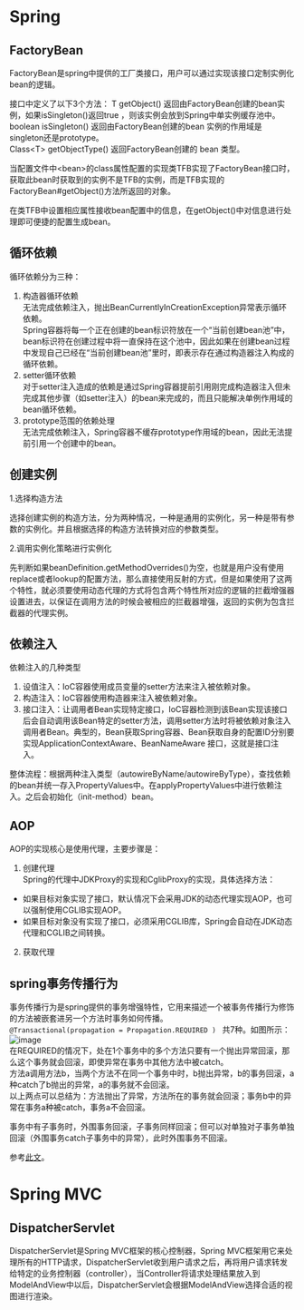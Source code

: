 
# Spring  

## FactoryBean  

FactoryBean是spring中提供的工厂类接口，用户可以通过实现该接口定制实例化bean的逻辑。  

接口中定义了以下3个方法：
  T getObject() 返回由FactoryBean创建的bean实例，如果isSingleton()返回true ，则该实例会放到Spring中单实例缓存池中。   
  boolean isSingleton() 返回由FactoryBean创建的bean 实例的作用域是singleton还是prototype。   
  Class\<T\> getObjectType() 返回FactoryBean创建的 bean 类型。   

当配置文件中\<bean\>的class属性配置的实现类TFB实现了FactoryBean接口时，获取此bean时获取到的实例不是TFB的实例，而是TFB实现的FactoryBean#getObject()方法所返回的对象。   

在类TFB中设置相应属性接收bean配置中的信息，在getObject()中对信息进行处理即可便捷的配置生成bean。  

## 循环依赖  

循环依赖分为三种：  

1. 构造器循环依赖  
无法完成依赖注入，抛出BeanCurrentlyInCreationException异常表示循环依赖。  
Spring容器将每一个正在创建的bean标识符放在一个“当前创建bean池”中，bean标识符在创建过程中将一直保持在这个池中，因此如果在创建bean过程中发现自己已经在“当前创建bean池”里时，即表示存在通过构造器注入构成的循环依赖。  
2. setter循环依赖  
对于setter注入造成的依赖是通过Spring容器提前引用刚完成构造器注入但未完成其他步骤（如setter注入）的bean来完成的，而且只能解决单例作用域的bean循环依赖。  
3. prototype范围的依赖处理  
无法完成依赖注入，Spring容器不缓存prototype作用域的bean，因此无法提前引用一个创建中的bean。  

## 创建实例  

1.选择构造方法  

选择创建实例的构造方法，分为两种情况，一种是通用的实例化，另一种是带有参数的实例化。并且根据选择的构造方法转换对应的参数类型。  

2.调用实例化策略进行实例化  

先判断如果beanDefinition.getMethodOverrides()为空，也就是用户没有使用replace或者lookup的配置方法，那么直接使用反射的方式，但是如果使用了这两个特性，就必须要使用动态代理的方式将包含两个特性所对应的逻辑的拦截增强器设置进去，以保证在调用方法的时候会被相应的拦截器增强，返回的实例为包含拦截器的代理实例。  

## 依赖注入  

依赖注入的几种类型  

1. 设值注入：IoC容器使用成员变量的setter方法来注入被依赖对象。  
2. 构造注入：IoC容器使用构造器来注入被依赖对象。  
3. 接口注入：让调用者Bean实现特定接口，IoC容器检测到该Bean实现该接口后会自动调用该Bean特定的setter方法，调用setter方法时将被依赖对象注入调用者Bean。典型的，Bean获取Spring容器、Bean获取自身的配置ID分别要实现ApplicationContextAware、BeanNameAware 接口，这就是接口注入。  

整体流程：根据两种注入类型（autowireByName/autowireByType），查找依赖的bean并统一存入PropertyValues中。在applyPropertyValues中进行依赖注入。之后会初始化（init-method）bean。  

## AOP  
AOP的实现核心是使用代理，主要步骤是：  
1. 创建代理  
Spring的代理中JDKProxy的实现和CglibProxy的实现，具体选择方法：  
<!-- JDKProxy的实现也是用了 Proxy和InvocationHandler -->
   - 如果目标对象实现了接口，默认情况下会采用JDK的动态代理实现AOP，也可以强制使用CGLIB实现AOP。  
   - 如果目标对象没有实现了接口，必须采用CGLIB库，Spring会自动在JDK动态代理和CGLIB之间转换。  
2. 获取代理  

## spring事务传播行为  
事务传播行为是spring提供的事务增强特性，它用来描述一个被事务传播行为修饰的方法被嵌套进另一个方法时事务如何传播。  
```@Transactional(propagation = Propagation.REQUIRED ) ```
共7种。如图所示：![image](/image/202008110941spring%20transaction.png)  
在REQUIRED的情况下，处在1个事务中的多个方法只要有一个抛出异常回滚，那么这个事务就会回滚，即使异常在事务中其他方法中被catch。  
方法a调用方法b，当两个方法不在同一个事务中时，b抛出异常，b的事务回滚，a种catch了b抛出的异常，a的事务就不会回滚。  
以上两点可以总结为：方法抛出了异常，方法所在的事务就会回滚；事务b中的异常在事务a种被catch，事务a不会回滚。  

事务中有子事务时，外围事务回滚，子事务同样回滚；但可以对单独对子事务单独回滚（外围事务catch子事务中的异常），此时外围事务不回滚。  

参考[此文](https://segmentfault.com/a/1190000013341344)。  

# Spring MVC  

## DispatcherServlet  
DispatcherServlet是Spring MVC框架的核心控制器，Spring MVC框架用它来处理所有的HTTP请求，DispatcherServlet收到用户请求之后，再将用户请求转发给特定的业务控制器（controller），当Controller将请求处理结果放入到ModelAndView中以后，DispatcherServlet会根据ModelAndView选择合适的视图进行渲染。  

